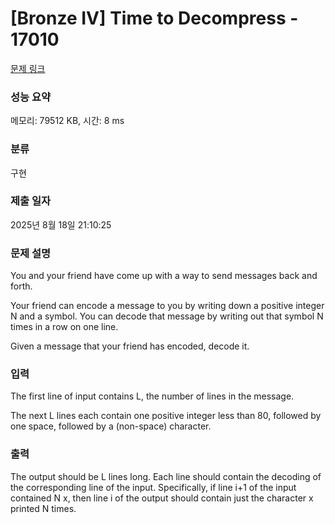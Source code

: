 # [Bronze IV] Time to Decompress - 17010 

[문제 링크](https://www.acmicpc.net/problem/17010) 

### 성능 요약

메모리: 79512 KB, 시간: 8 ms

### 분류

구현

### 제출 일자

2025년 8월 18일 21:10:25

### 문제 설명

<p>You and your friend have come up with a way to send messages back and forth.</p>

<p>Your friend can encode a message to you by writing down a positive integer N and a symbol. You can decode that message by writing out that symbol N times in a row on one line.</p>

<p>Given a message that your friend has encoded, decode it.</p>

### 입력 

 <p>The first line of input contains L, the number of lines in the message.</p>

<p>The next L lines each contain one positive integer less than 80, followed by one space, followed by a (non-space) character.</p>

### 출력 

 <p>The output should be L lines long. Each line should contain the decoding of the corresponding line of the input. Specifically, if line i+1 of the input contained N x, then line i of the output should contain just the character x printed N times.</p>

